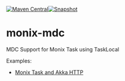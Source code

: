 [![Maven Central](https://img.shields.io/maven-central/v/io.monix/monix-mdc-logback_2.12.svg)](https://search.maven.org/search?q=g:io.monix%20AND%20a:monix-mdc-logback_2.12)[![Snapshot](https://img.shields.io/nexus/s/https/oss.sonatype.org/io.monix/monix-mdc-logback_2.12.svg)](https://oss.sonatype.org/content/repositories/snapshots/io/monix/monix-mdc-logback_2.12/)

# monix-mdc
MDC Support for Monix Task using TaskLocal

Examples:
- [Monix Task and Akka HTTP](https://github.com/Avasil/akka-monix-local-example/blob/master/src/main/scala/AkkaHTTPExample.scala)

